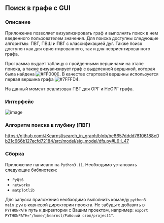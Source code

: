 ## Поиск в графе с GUI

### Описание

Приложение позволяет визуализировать граф и выполнять поиск в нем введенного пользователем значения.
Для поиска доступны следующие алгоритмы: ПВГ, ПВШ и ПВГ c классификацией дуг. 
Также поиск доступен как для ориентированного, так и для неориентированного графа.

Программа выдает таблицу с пройденными вершинами на этапе поиска, 
а также визуализирует граф с выделенной вершиной, которая была найдена ![#FF0000](https://placehold.co/15x15/FF0000/FF0000.png).
В качестве стартовой вершины используется первая вершина графа ![#7FFFD4](https://placehold.co/15x15/7FFFD4/7FFFD4.png).

На данный момент реализован ПВГ для ОРГ и НеОРГ графа.

### Интерфейс

![image](https://github.com/user-attachments/assets/cb9ec85f-4b6b-4e4e-a155-53616bccf78a)

### Алгоритм поиска в глубину (ПВГ)

https://github.com/JKearnsl/search_in_graph/blob/be8657dddd78106188e0b21c666b127ecfd72184/src/model/sig_model/dfs.py#L6-L47

### Сборка

Приложение написано на `Python3.11`. Необходимо установить следующие библиотеки:

- `PyQt6`
- `networkx`
- `matplotlib`

Для запуска приложения необходимо выполнить команду `python3 main.pyw` в корневой директории проекта. 
Не забудьте добавить в `PYTHONPATH` путь к директории с Вашим проектом,
например: `export PYTHONPATH="/home/jkearnsl/Рабочий стол/project1"`.
